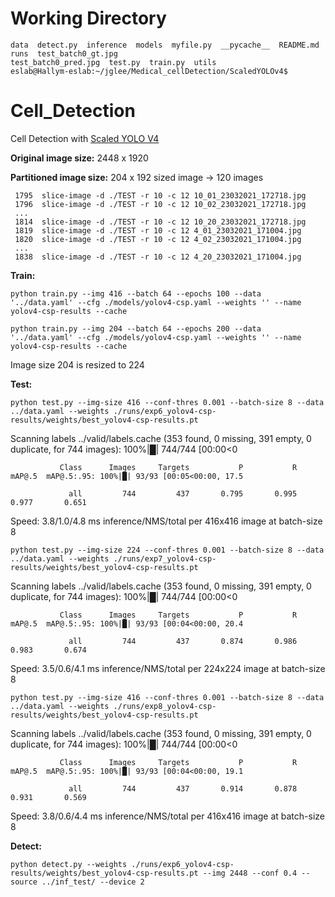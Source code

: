 # Working Directory

```~/jglee/Medical_cellDetection/ScaledYOLOv4$ ls
data  detect.py  inference  models  myfile.py  __pycache__  README.md  runs  test_batch0_gt.jpg
test_batch0_pred.jpg  test.py  train.py  utils
eslab@Hallym-eslab:~/jglee/Medical_cellDetection/ScaledYOLOv4$
```


# Cell_Detection
Cell Detection with [Scaled YOLO V4](https://github.com/WongKinYiu/ScaledYOLOv4)

**Original image size:** 2448 x 1920

**Partitioned image size:** 204 x 192 sized image -> 120 images

```
 1795  slice-image -d ./TEST -r 10 -c 12 10_01_23032021_172718.jpg
 1796  slice-image -d ./TEST -r 10 -c 12 10_02_23032021_172718.jpg
 ...
 1814  slice-image -d ./TEST -r 10 -c 12 10_20_23032021_172718.jpg
 1819  slice-image -d ./TEST -r 10 -c 12 4_01_23032021_171004.jpg
 1820  slice-image -d ./TEST -r 10 -c 12 4_02_23032021_171004.jpg
 ...
 1838  slice-image -d ./TEST -r 10 -c 12 4_20_23032021_171004.jpg
```

**Train:**

```
python train.py --img 416 --batch 64 --epochs 100 --data '../data.yaml' --cfg ./models/yolov4-csp.yaml --weights '' --name yolov4-csp-results --cache

python train.py --img 204 --batch 64 --epochs 200 --data '../data.yaml' --cfg ./models/yolov4-csp.yaml --weights '' --name yolov4-csp-results --cache
```

Image size 204 is resized to 224


**Test:**

```
python test.py --img-size 416 --conf-thres 0.001 --batch-size 8 --data ../data.yaml --weights ./runs/exp6_yolov4-csp-results/weights/best_yolov4-csp-results.pt
```

Scanning labels ../valid/labels.cache (353 found, 0 missing, 391 empty, 0 duplicate, for 744 images): 100%|█| 744/744 [00:00<0

               Class      Images     Targets           P           R      mAP@.5  mAP@.5:.95: 100%|█| 93/93 [00:05<00:00, 17.5
               
                 all         744         437       0.795       0.995       0.977       0.651
                 
Speed: 3.8/1.0/4.8 ms inference/NMS/total per 416x416 image at batch-size 8


```
python test.py --img-size 224 --conf-thres 0.001 --batch-size 8 --data ../data.yaml --weights ./runs/exp7_yolov4-csp-results/weights/best_yolov4-csp-results.pt
```

Scanning labels ../valid/labels.cache (353 found, 0 missing, 391 empty, 0 duplicate, for 744 images): 100%|█| 744/744 [00:00<0

               Class      Images     Targets           P           R      mAP@.5  mAP@.5:.95: 100%|█| 93/93 [00:04<00:00, 20.4
               
                 all         744         437       0.874       0.986       0.983       0.674
                 
Speed: 3.5/0.6/4.1 ms inference/NMS/total per 224x224 image at batch-size 8

```
python test.py --img-size 416 --conf-thres 0.001 --batch-size 8 --data ../data.yaml --weights ./runs/exp8_yolov4-csp-results/weights/best_yolov4-csp-results.pt
```

Scanning labels ../valid/labels.cache (353 found, 0 missing, 391 empty, 0 duplicate, for 744 images): 100%|█| 744/744 [00:00<0

               Class      Images     Targets           P           R      mAP@.5  mAP@.5:.95: 100%|█| 93/93 [00:04<00:00, 19.1
               
                 all         744         437       0.914       0.878       0.931       0.569
                 
Speed: 3.8/0.6/4.4 ms inference/NMS/total per 416x416 image at batch-size 8


**Detect:**

```
python detect.py --weights ./runs/exp6_yolov4-csp-results/weights/best_yolov4-csp-results.pt --img 2448 --conf 0.4 --source ../inf_test/ --device 2
```

